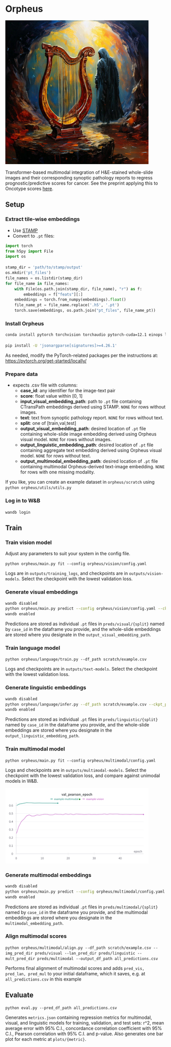 # Orpheus

<img src="lyre.png" alt="lyre" width="450"/>

Transformer-based multimodal integration of H&E-stained whole-slide images and their corresponding synoptic pathology reports to regress prognostic/predictive scores for cancer. See the preprint applying this to Oncotype scores [here](https://www.biorxiv.org/content/10.1101/2024.02.23.581806v1).

## Setup
### Extract tile-wise embeddings 
- Use [STAMP](https://github.com/KatherLab/STAMP)
- Convert to `.pt` files:
```python
import torch
from h5py import File
import os

stamp_dir = 'path/to/stamp/output'
os.mkdir('pt_files')
file_names = os.listdir(stamp_dir)  
for file_name in file_names:
    with File(os.path.join(stamp_dir, file_name), "r") as f:
        embeddings = f["feats"][:]
    embeddings = torch.from_numpy(embeddings).float()
    file_name_pt = file_name.replace('.h5', '.pt')
    torch.save(embeddings, os.path.join("pt_files", file_name_pt))
```

### Install Orpheus
```bash
conda install pytorch torchvision torchaudio pytorch-cuda=12.1 einops lightning wandb torchmetrics pandas numpy h5py datasets transformers evaluate scipy scikit-learn seaborn matplotlib statsmodels accelerate tokenizers=0.13.02 -c pytorch -c nvidia -c huggingface -c conda-forge

pip install -U 'jsonargparse[signatures]>=4.26.1'
```
As needed, modify the PyTorch-related packages per the instructions at: https://pytorch.org/get-started/locally/

### Prepare data
- expects .csv file with columns:
    - **case_id**: any identifier for the image-text pair
    - **score**: float value within [0, 1]
    - **input_visual_embedding_path**: path to `.pt` file containing CTransPath embeddings derived using STAMP. `NONE` for rows without images.
    - **text**: text from synoptic pathology report. `NONE` for rows without text.
    - **split**: one of [train,val,test]
    - **output_visual_embedding_path**: desired location of `.pt` file containing whole-slide image embedding derived using Orpheus visual model. `NONE` for rows without images.
    - **output_linguistic_embedding_path**: desired location of `.pt` file containing aggregate text embedding derived using Orpheus visual model. `NONE` for rows without text.
    - **output_multimodal_embedding_path**: desired location of `.pt` file containing multimodal Orpheus-derived text-image embedding. `NONE` for rows with one missing modality.

If you like, you can create an example dataset in `orpheus/scratch` using `python orpheus/utils/utils.py`

### Log in to W&B
`wandb login`

## Train

### Train vision model
Adjust any parameters to suit your system in the config file.

`python orpheus/main.py fit --config orpheus/vision/config.yaml`

Logs are in `outputs/training_logs`, and checkpoints are in `outputs/vision-models`. Select the checkpoint with the lowest validation loss.

### Generate visual embeddings
```bash
wandb disabled
python orpheus/main.py predict --config orpheus/vision/config.yaml --ckpt_path outputs/vision-models/{best_model}.ckpt
wandb enabled
```

Predictions are stored as individual `.pt` files in `preds/visual/{split}` named by `case_id` in the dataframe you provide, and the whole-slide embeddings are stored where you designate in the `output_visual_embedding_path`.

### Train language model
`python orpheus/language/train.py --df_path scratch/example.csv`

Logs and checkpoints are in `outputs/text-models`. Select the checkpoint with the lowest validation loss.

### Generate linguistic embeddings
```bash
wandb disabled
python orpheus/language/infer.py --df_path scratch/example.csv --ckpt_path outputs/text-models/{best_model}
wandb enabled
```
Predictions are stored as individual `.pt` files in `preds/linguistic/{split}` named by `case_id` in the dataframe you provide, and the whole-slide embeddings are stored where you designate in the `output_linguistic_embedding_path`.

### Train multimodal model
`python orpheus/main.py fit --config orpheus/multimodal/config.yaml`

Logs and checkpoints are in `outputs/multimodal-models`. Select the checkpoint with the lowest validation loss, and compare against unimodal models in W&B.

<img src="wnb_chart.png" width="450"/>


### Generate multimodal embeddings
```bash
wandb disabled
python orpheus/main.py predict --config orpheus/multimodal/config.yaml --ckpt_path outputs/multimodal-models/{best_model}.ckpt
wandb enabled
```

Predictions are stored as individual `.pt` files in `preds/multimodal/{split}` named by `case_id` in the dataframe you provide, and the multimodal embeddings are stored where you designate in the `multimodal_embedding_path`.

### Align multimodal scores
`python orpheus/multimodal/align.py --df_path scratch/example.csv --img_pred_dir preds/visual --lan_pred_dir preds/linguistic --mult_pred_dir preds/multimodal --output_df_path all_predictions.csv`

Performs final alignment of multimodal scores and adds `pred_vis, pred_lan, pred_mul` to your initial dataframe, which it saves, e.g. at `all_predictions.csv` in this example

## Evaluate
`python eval.py --pred_df_path all_predictions.csv`

Generates `metrics.json` containing regression metrics for multimodal, visual, and linguistic models for training, validation, and test sets: r^2, mean average error with 95% C.I., concordance correlation coefficient with 95% C.I., Pearson correlation with 95% C.I. and p-value. Also generates one bar plot for each metric at `plots/{metric}`.
